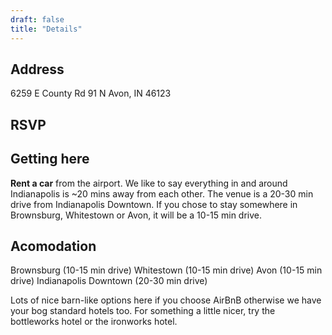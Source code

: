 ```yaml
---
draft: false
title: "Details"
---
```


## Address

6259 E County Rd 91 N
Avon, IN 
46123

## RSVP

<!--TODO: google form link-->

## Getting here

**Rent a car** from the airport. We like to say everything in and around Indianapolis is ~20 mins away from each other. The venue is a 20-30 min drive from Indianapolis Downtown. If you chose to stay somewhere in Brownsburg, Whitestown or Avon, it will be a 10-15 min drive.

<!-- ## Gifts -->
<!-- The most important thing to us is that you are able to celebrate with us on our special day. However, if you wish to give a gift, we will gratefully accept a visa gift card. We'll keep you posted on how to do this. -->

## Acomodation

Brownsburg (10-15 min drive)
Whitestown (10-15 min drive)
Avon (10-15 min drive)
Indianapolis Downtown (20-30 min drive)

Lots of nice barn-like options here if you choose AirBnB otherwise we have your bog standard hotels too. For something a little nicer, try the bottleworks hotel or the ironworks hotel.